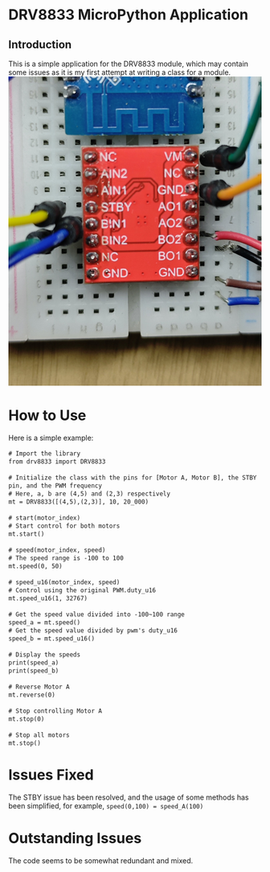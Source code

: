 # DRV8833 MicroPython Application
## Introduction
This is a simple application for the DRV8833 module, which may contain some issues as it is my first attempt at writing a class for a module.
![DRV8833 Module](./images/drv8833.jpg)

# How to Use

Here is a simple example:
```
# Import the library
from drv8833 import DRV8833

# Initialize the class with the pins for [Motor A, Motor B], the STBY pin, and the PWM frequency
# Here, a, b are (4,5) and (2,3) respectively
mt = DRV8833([(4,5),(2,3)], 10, 20_000)

# start(motor_index)
# Start control for both motors
mt.start()

# speed(motor_index, speed)
# The speed range is -100 to 100
mt.speed(0, 50)

# speed_u16(motor_index, speed)
# Control using the original PWM.duty_u16
mt.speed_u16(1, 32767)

# Get the speed value divided into -100~100 range
speed_a = mt.speed()
# Get the speed value divided by pwm's duty_u16
speed_b = mt.speed_u16()

# Display the speeds
print(speed_a)
print(speed_b)

# Reverse Motor A
mt.reverse(0)

# Stop controlling Motor A
mt.stop(0)

# Stop all motors
mt.stop()
```

# Issues Fixed
The STBY issue has been resolved, and the usage of some methods has been simplified, for example, `speed(0,100) = speed_A(100)`

# Outstanding Issues
The code seems to be somewhat redundant and mixed.

